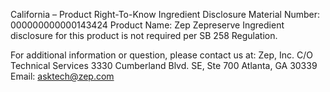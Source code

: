  
 
 
California – Product Right-To-Know Ingredient Disclosure 
Material Number: 000000000000143424 
Product Name: Zep Zepreserve 
Ingredient disclosure for this product is not required per SB 258 Regulation. 
 
For additional information or question, please contact us at: 
Zep, Inc. 
C/O Technical Services 
3330 Cumberland Blvd. SE, Ste 700 
Atlanta, GA 30339 
Email: asktech@zep.com 
 
 
 
 
